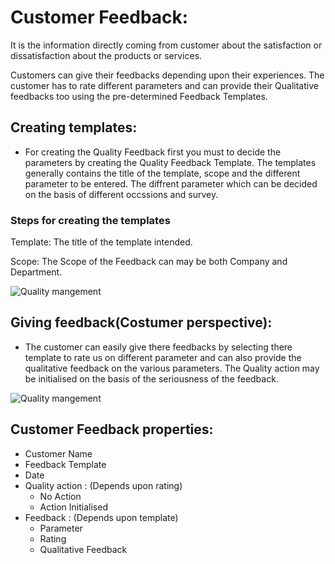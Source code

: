 # Customer Feedback: 

 It is the information directly coming from customer about the satisfaction or dissatisfaction about the products or services.

 Customers can give their feedbacks depending upon their experiences. The customer has to rate different parameters and can provide their Qualitative feedbacks too using the pre-determined Feedback Templates.

## Creating templates:
 
- For creating the Quality Feedback first you must to decide the parameters by creating the Quality Feedback Template. The templates generally contains the title of the template, scope and the different parameter to be entered. The diffrent parameter which can be decided on the basis of different occssions and survey.

### Steps for creating the templates

Template: The title of the template intended.

Scope: The Scope of the Feedback can may be both Company and Department.


 <img class="screenshot" alt="Quality mangement" src="{{docs_base_url}}/assets/img/quality-management/feedback_template.png">

## Giving feedback(Costumer perspective):

- The customer can easily give there feedbacks by selecting there template to rate us on different parameter and can also provide the qualitative feedback on the various parameters. The Quality action may be initialised on the basis of the seriousness of the feedback.

<img class="screenshot" alt="Quality mangement" src="{{docs_base_url}}/assets/img/quality-management/feedback.png">

## Customer Feedback properties:

- Customer Name
- Feedback Template
- Date
- Quality action : (Depends upon rating)
  - No Action
  - Action Initialised
- Feedback : (Depends upon template)
  - Parameter
  - Rating
  - Qualitative Feedback

